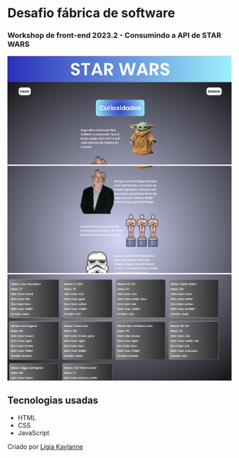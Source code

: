 # Desafio fábrica de software
### Workshop de front-end 2023.2 - Consumindo a API de STAR WARS

<img src="src/img/fotoDoProjeto.png"/>
<img src="src/img/fotoDoProjeto-2.png"/>
<img src="src/img/fotoDoProjeto-3.png"/>


## Tecnologias usadas

- HTML
- CSS
- JavaScript

Criado por [Lígia Kaylanne](https://www.linkedin.com/in/l%C3%ADgia-kaylanne-9b7947240/)